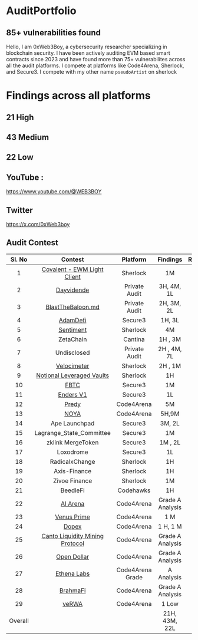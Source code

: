 # AuditPortfolio
## 85+ vulnerabilities found 
Hello, I am 0xWeb3Boy, a cybersecurity researcher specializing in blockchain security. I have been actively auditing EVM based smart contracts since 2023 and have found more than 75+ vulnerabilites across all the audit platforms. I compete at platforms like Code4Arena, Sherlock, and Secure3. I compete with my other name `pseudoArtist` on sherlock

# Findings across all platforms

## 21 High 
## 43 Medium 
## 22 Low 



## YouTube :
https://www.youtube.com/@WEB3BOY
## Twitter
https://x.com/0xWeb3boy




## Audit Contest

| Sl. No| Contest | Platform | Findings | Rankings | 
|:--:|:--:|:--:|:--:|:--:|
|1| [Covalent - EWM Light Client](https://audits.sherlock.xyz/contests/618/leaderboard) | Sherlock |  1M | #3 |  
|2| [Dayvidende](https://github.com/user-attachments/files/17892788/DVE_AuditReport.md)| Private Audit |  3H, 4M, 1L ||  
|3| [BlastTheBaloon.md](https://github.com/user-attachments/files/17903931/BTB_Audit_Report.md) | Private Audit |  2H, 3M, 2L |  |  
|4| [AdamDefi](https://app.secure3.io/b14f6c27c9?tab=submission) | Secure3| 1H, 3L |  |  
|5| [Sentiment](https://github.com/sherlock-audit/2024-06-velocimeter-judging/issues) | Sherlock |  4M | #17 |  
|6| ZetaChain | Cantina |1H , 3M | #20 |  
|7| Undisclosed |Private Audit| 2H , 4M, 7L|  |  
|8| [Velocimeter](https://github.com/sherlock-audit/2024-06-velocimeter-judging/issues) | Sherlock | 2H , 1M | -- |  
|9| [Notional Leveraged Vaults](https://github.com/sherlock-audit/2024-06-leveraged-vaults-judging/issues/28) |Sherlock| 1H | -- |  
|10| [FBTC](https://app.secure3.io/614576bf93?tab=winners) | Secure3 |1M | #7 |  
|11| [Enders V1](https://app.secure3.io/16a8f0eebf?tab=winners) | Secure3| 1L | #15 |  
|12| [Predy](https://code4rena.com/audits/2024-05-predy#top) | Code4Arena|5M | #18  |  
|13| [NOYA](https://code4rena.com/audits/2024-04-noya#top) | Code4Arena|5H,9M | #21 | 
|14| Ape Launchpad | Secure3|3M, 2L | #4  |
|15| Lagrange_State_Committee| Secure3 |1M | #4  | 
|16| zklink MergeToken| Secure3 |1M , 2L | - |
|17| Loxodrome| Secure3 |1L | --  | 
|18| RadicalxChange | Sherlock|1H | #4  | 
|19| Axis-Finance | Sherlock|1H | #10  | 
|20| Zivoe Finance | Sherlock |1M |  |  
|21| BeedleFi | Codehawks |1H | #113 |  
|22| [AI Arena](https://code4rena.com/audits/2024-02-ai-arena#top) | Code4Arena|Grade A Analysis | #38  | 
|23| [Venus Prime](https://code4rena.com/audits/2023-09-venus-prime) |Code4Arena |1 M | #53  |  
|24| [Dopex](https://code4rena.com/audits/2023-08-dopex) |Code4Arena |1 H, 1 M | #110  |
|25| [Canto Liquidity Mining Protocol](https://code4rena.com/audits/2023-10-canto-liquidity-mining-protocol) |Code4Arena| Grade A Analysis | #9 |
|26| [Open Dollar](https://code4rena.com/audits/2023-10-open-dollar) | Code4Arena|Grade A Analysis | 
|27| [Ethena Labs](https://code4rena.com/audits/2023-10-ethena-labs) |Code4Arena Grade| A Analysis  |  
|28| [BrahmaFi](https://code4rena.com/reports/2023-10-brahma) |Code4Arena| Grade A Analysis | #28 | 
|29| [veRWA](https://code4rena.com/reports/2023-08-verwa) |Code4Arena| 1 Low | #104 | 
| Overall |  || 21H, 43M, 22L  ||








